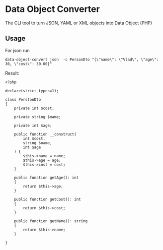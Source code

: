 # Data Object Converter

The CLI tool to turn JSON, YAML or XML objects into Data Object (PHP)

## Usage

For json run 
```
data-object-convert json  -c PersonDto "{\"name\": \"Vlad\", \"age\": 30, \"cost\": 30.00}"
```

Result:
```
<?php

declare(strict_types=1);

class PerstonDto
{
    private int $cost;

    private string $name;

    private int $age;

    public function __construct(
        int $cost,
        string $name,
        int $age
    ) {
        $this->name = name;
        $this->age = age;
        $this->cost = cost;
    }

    public function getAge(): int
    {
        return $this->age;
    }

    public function getCost(): int
    {
        return $this->cost;
    }

    public function getName(): string
    {
        return $this->name;
    }

}

```